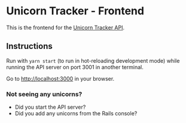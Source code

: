 # Unicorn Tracker - Frontend
This is the frontend for the [Unicorn Tracker API](emilyaviva/unicorn-tracker-api).

## Instructions
Run with `yarn start` (to run in hot-reloading development mode) while running the API server on port 3001 in another terminal.

Go to [http://localhost:3000](http://localhost:3000) in your browser.

### Not seeing any unicorns?
- Did you start the API server?
- Did you add any unicorns from the Rails console?
